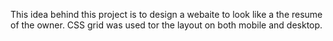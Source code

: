 This idea behind this project is to design a webaite to look like a the resume of the owner. CSS grid was used tor the layout on both mobile and desktop.












































